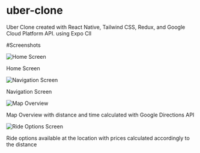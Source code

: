 
# uber-clone
Uber Clone created with React Native, Tailwind CSS, Redux, and Google Cloud Platform API. using Expo ClI

#Screenshots

![Home Screen](https://github.com/ketan641/Uber-Clone/assets/83907879/2a0fba73-28bb-483f-9c92-176e36c32e6f)

Home Screen 

![Navigation Screen](https://github.com/ketan641/Uber-Clone/assets/83907879/bf33eb61-2700-4ce0-831b-2a87b084df64)

Navigation Screen

![Map Overview](https://github.com/ketan641/Uber-Clone/assets/83907879/5e5fa4a9-1181-41f2-96bd-6e004eddbf9f)

Map Overview with distance and time calculated with Google Directions API 


![Ride Options Screen](https://github.com/ketan641/Uber-Clone/assets/83907879/a311f888-b379-4677-b114-580eb428a1f5)

Ride options available at the location with prices calculated accordingly to the distance






